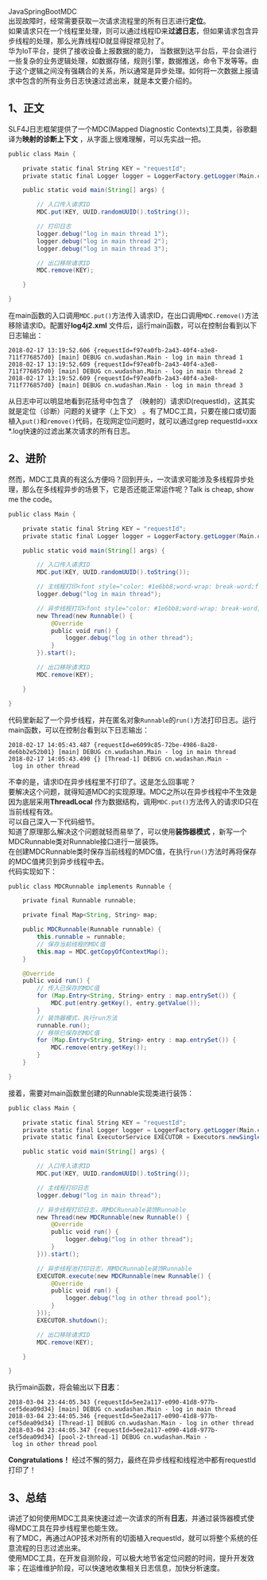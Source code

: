 JavaSpringBootMDC<br />出现故障时，经常需要获取一次请求流程里的所有日志进行**定位**。<br />如果请求只在一个线程里处理，则可以通过线程ID来**过滤日志**，但如果请求包含异步线程的处理，那么光靠线程ID就显得捉襟见肘了。<br />华为IoT平台，提供了接收设备上报数据的能力， 当数据到达平台后，平台会进行一些复杂的业务逻辑处理，如数据存储，规则引擎，数据推送，命令下发等等。由于这个逻辑之间没有强耦合的关系，所以通常是异步处理。如何将一次数据上报请求中包含的所有业务日志快速过滤出来，就是本文要介绍的。
<a name="QoG3l"></a>
## 1、正文
SLF4J日志框架提供了一个MDC(Mapped Diagnostic Contexts)工具类，谷歌翻译为**映射的诊断上下文** ，从字面上很难理解，可以先实战一把。
```java
public class Main {

    private static final String KEY = "requestId";
    private static final Logger logger = LoggerFactory.getLogger(Main.class);

    public static void main(String[] args) {

        // 入口传入请求ID
        MDC.put(KEY, UUID.randomUUID().toString());

        // 打印日志
        logger.debug("log in main thread 1");
        logger.debug("log in main thread 2");
        logger.debug("log in main thread 3");

        // 出口移除请求ID
        MDC.remove(KEY);

    }

}
```
在main函数的入口调用`MDC.put()`方法传入请求ID，在出口调用`MDC.remove()`方法移除请求ID。配置好**log4j2.xml** 文件后，运行main函数，可以在控制台看到以下日志输出：
```
2018-02-17 13:19:52.606 {requestId=f97ea0fb-2a43-40f4-a3e8-711f776857d0} [main] DEBUG cn.wudashan.Main - log in main thread 1
2018-02-17 13:19:52.609 {requestId=f97ea0fb-2a43-40f4-a3e8-711f776857d0} [main] DEBUG cn.wudashan.Main - log in main thread 2
2018-02-17 13:19:52.609 {requestId=f97ea0fb-2a43-40f4-a3e8-711f776857d0} [main] DEBUG cn.wudashan.Main - log in main thread 3
```
从日志中可以明显地看到花括号中包含了 （映射的）请求ID(requestId)，这其实就是定位（诊断）问题的关键字（上下文） 。有了MDC工具，只要在接口或切面植入`put()`和`remove()`代码，在现网定位问题时，就可以通过grep requestId=xxx *.log快速的过滤出某次请求的所有日志。
<a name="x9YVA"></a>
## 2、进阶
然而，MDC工具真的有这么方便吗？回到开头，一次请求可能涉及多线程异步处理，那么在多线程异步的场景下，它是否还能正常运作呢？Talk is cheap, show me the code。
```java
public class Main {

    private static final String KEY = "requestId";
    private static final Logger logger = LoggerFactory.getLogger(Main.class);

    public static void main(String[] args) {

        // 入口传入请求ID
        MDC.put(KEY, UUID.randomUUID().toString());

        // 主线程打印<font style="color: #1e6bb8;word-wrap: break-word;font-weight: bold;border-bottom: 1px solid">日志</font>
        logger.debug("log in main thread");

        // 异步线程打印<font style="color: #1e6bb8;word-wrap: break-word;font-weight: bold;border-bottom: 1px solid">日志</font>
        new Thread(new Runnable() {
            @Override
            public void run() {
                logger.debug("log in other thread");
            }
        }).start();

        // 出口移除请求ID
        MDC.remove(KEY);

    }

}
```
代码里新起了一个异步线程，并在匿名对象`Runnable`的`run()`方法打印日志。运行main函数，可以在控制台看到以下日志输出：
```
2018-02-17 14:05:43.487 {requestId=e6099c85-72be-4986-8a28-de6bb2e52b01} [main] DEBUG cn.wudashan.Main - log in main thread
2018-02-17 14:05:43.490 {} [Thread-1] DEBUG cn.wudashan.Main - log in other thread
```
不幸的是，请求ID在异步线程里不打印了。这是怎么回事呢？<br />要解决这个问题，就得知道MDC的实现原理。MDC之所以在异步线程中不生效是因为底层采用**ThreadLocal** 作为数据结构，调用`MDC.put()`方法传入的请求ID只在当前线程有效。<br />可以自己深入一下代码细节。<br />知道了原理那么解决这个问题就轻而易举了，可以使用**装饰器模式** ，新写一个MDCRunnable类对Runnable接口进行一层装饰。<br />在创建MDCRunnable类时保存当前线程的MDC值，在执行`run()`方法时再将保存的MDC值拷贝到异步线程中去。<br />代码实现如下：
```java
public class MDCRunnable implements Runnable {

    private final Runnable runnable;

    private final Map<String, String> map;

    public MDCRunnable(Runnable runnable) {
        this.runnable = runnable;
        // 保存当前线程的MDC值
        this.map = MDC.getCopyOfContextMap();
    }

    @Override
    public void run() {
        // 传入已保存的MDC值
        for (Map.Entry<String, String> entry : map.entrySet()) {
            MDC.put(entry.getKey(), entry.getValue());
        }
        // 装饰器模式，执行run方法
        runnable.run();
        // 移除已保存的MDC值
        for (Map.Entry<String, String> entry : map.entrySet()) {
            MDC.remove(entry.getKey());
        }
    }

}
```
接着，需要对main函数里创建的Runnable实现类进行装饰：
```java
public class Main {

    private static final String KEY = "requestId";
    private static final Logger logger = LoggerFactory.getLogger(Main.class);
    private static final ExecutorService EXECUTOR = Executors.newSingleThreadExecutor();

    public static void main(String[] args) {

        // 入口传入请求ID
        MDC.put(KEY, UUID.randomUUID().toString());

        // 主线程打印日志
        logger.debug("log in main thread");

        // 异步线程打印日志，用MDCRunnable装饰Runnable
        new Thread(new MDCRunnable(new Runnable() {
            @Override
            public void run() {
                logger.debug("log in other thread");
            }
        })).start();

        // 异步线程池打印日志，用MDCRunnable装饰Runnable
        EXECUTOR.execute(new MDCRunnable(new Runnable() {
            @Override
            public void run() {
                logger.debug("log in other thread pool");
            }
        }));
        EXECUTOR.shutdown();

        // 出口移除请求ID
        MDC.remove(KEY);

    }

}
```
执行main函数，将会输出以下**日志**：
```
2018-03-04 23:44:05.343 {requestId=5ee2a117-e090-41d8-977b-cef5dea09d34} [main] DEBUG cn.wudashan.Main - log in main thread
2018-03-04 23:44:05.346 {requestId=5ee2a117-e090-41d8-977b-cef5dea09d34} [Thread-1] DEBUG cn.wudashan.Main - log in other thread
2018-03-04 23:44:05.347 {requestId=5ee2a117-e090-41d8-977b-cef5dea09d34} [pool-2-thread-1] DEBUG cn.wudashan.Main - log in other thread pool
```
**Congratulations！** 经过不懈的努力，最终在异步线程和线程池中都有requestId打印了！
<a name="CvJVx"></a>
## 3、总结
讲述了如何使用MDC工具来快速过滤一次请求的所有**日志**，并通过装饰器模式使得MDC工具在异步线程里也能生效。<br />有了MDC，再通过AOP技术对所有的切面植入requestId，就可以将整个系统的任意流程的日志过滤出来。<br />使用MDC工具，在开发自测阶段，可以极大地节省定位问题的时间，提升开发效率；在运维维护阶段，可以快速地收集相关日志信息，加快分析速度。
